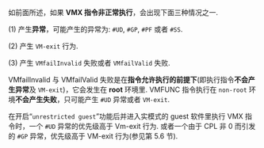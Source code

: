 如前面所述，如果 **VMX 指令非正常执行**，会出现下面三种情况之一.

(1) 产生**异常**，可能产生的异常为: `#UD`, `#GP`, `#PF` 或者 `#SS`. 

(2) 产生 `VM-exit` 行为. 

(3) 产生 `VMfailInvalid` 失败或者 `VMfailValid` 失败. 

VMfailInvalid 与 VMfailValid 失败是在**指令允许执行的前提下**(即执行指令**不会产生异常**及 `VM-exit`)，它会发生在 **root** 环境里. VMFUNC 指令执行在 `non-root` 环境**不会产生失败**，只可能产生 `#UD` 异常或者 `VM-exit`. 

在开启“`unrestricted guest`”功能后并进入实模式的 guest 软件里执行 VMX 指令时，一个 `#UD` 异常的优先级高于 Vm-exit 行为. 或者一个由于 CPL 非 0 而引发的 `#GP` 异常，优先级高于 VM-exit 行为(参见第 5.6 节). 